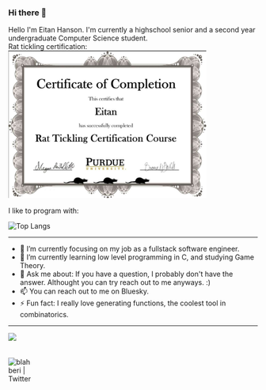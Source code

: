 ### Hi there 👋
Hello I'm Eitan Hanson. I'm currently a highschool senior and a second year undergraduate Computer Science student.
<br>Rat tickling certification:
<br><img width="400em" src="https://github.com/blahberi/blahberi/blob/main/rat_tickling.png?raw=true" />

I like to program with:

![Top Langs](https://github-readme-stats.vercel.app/api/top-langs/?username=blahberi&theme=gruvbox)
___

- 🔭 I’m currently focusing on my job as a fullstack software engineer.
- 🌱 I’m currently learning low level programming in C, and studying Game Theory.
- 💬 Ask me about: If you have a question, I probably don't have the answer. Althought you can try reach out to me anyways. :)
- 📫 You can reach out to me on Bluesky.
- ⚡ Fun fact: I really love generating functions, the coolest tool in combinatorics.
___

<img height="180em" src="https://github-readme-stats.vercel.app/api?username=blahberi&show_icons=true&hide_border=true&&count_private=true&include_all_commits=true&theme=gruvbox" />

<br />
<br />

[<img align="left" alt="blahberi | Twitter" width="50px" src="https://cdn.jsdelivr.net/npm/simple-icons@v3/icons/bluesky.svg" />][bluesky]
<!--
**blahberi/blahberi** is a ✨ _special_ ✨ repository because its `README.md` (this file) appears on your GitHub profile.

Here are some ideas to get you started:

- 🔭 I’m currently working on ...
- 🌱 I’m currently learning ...
- 👯 I’m looking to collaborate on ...
- 🤔 I’m looking for help with ...
- 💬 Ask me about ...
- 📫 How to reach me: ...
- 😄 Pronouns: ...
- ⚡ Fun fact: ...
-->

[bluesky]: https://bluesky.com/https://bsky.app/profile/blahberi.bsky.social
